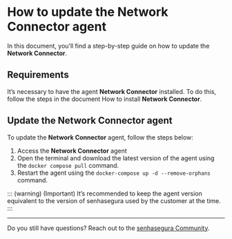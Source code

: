 # How to update the Network Connector agent

In this document, you’ll find a step-by-step guide on how to update the **Network Connector**.

## Requirements

It’s necessary to have the agent **Network Connector** installed. To do this, follow the steps in the document How to install **Network Connector**.

## Update the Network Connector agent

To update the **Network Connector** agent, follow the steps below:

1. Access the **Network Connector** agent
2. Open the terminal and download the latest version of the agent using the `docker compose pull` command.
2. Restart the agent using the `docker-compose up -d --remove-orphans` command.

::: (warning) (Important) 
It’s recommended to keep the agent version equivalent to the version of senhasegura used by the customer at the time. 
:::

---

Do you still have questions? Reach out to the [senhasegura Community](https://community.senhasegura.io/).